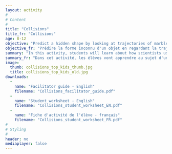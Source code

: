 ```yaml
---
layout: activity
#
# Content
#
title: "Collisions"
title_fr: "Collisions"
age: 8-12
objective: "Predict a hidden shape by looking at trajectories of marbles that bounce off it."
objective_fr: "Prédire la forme inconnu d'un objet en regardant la trajectoire des billes créer par une collision avec l'objet. "
summary: "In this activity, students will learn about how scientists use collisions to determine properties of objects that they cannot see with their eyes. Students will learn about how an object behaves when it hits a surface at different angles and use this to predict the shape of a hidden object using our 'shape colliders.'"
summary_fr: "Dans cet activité, les élèves vont apprendre au sujet d'une méthode que les scientifiques utilisent pour déterminer les propriétés des objets si minuscules qu'ils ne peuvent pas les voir avec leurs yeux. Les élèves vont apprendre au sujet du comportement d'un objet lorsqu'il frappe une surface à des angles différent, puis ils vont utiliser cette information pour prédire la forme d'un objet inconnu à l'aide de 'l'appareil de collisions' "
image:
  thumb: collisions_top_kids_thumb.jpg
  title: collisions_top_kids_old.jpg
downloads:
  -
    name: "Facilitator guide - English"
    filename: "Collisions_facilitator_guide.pdf"
  -
    name: "Student worksheet - English"
    filename: "Collisions_student_worksheet_EN.pdf"
  -
    name: "Fiche d'activité de l'élève - français"
    filename: "Collisions_student_worksheet_FR.pdf"
#
# Styling
#
header: no
mediaplayer: false
---
```

